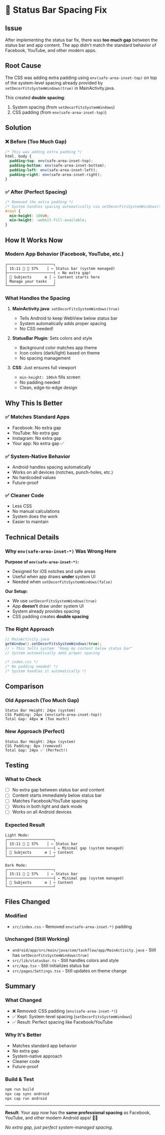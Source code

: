 # 📱 Status Bar Spacing Fix

## Issue
After implementing the status bar fix, there was **too much gap** between the status bar and app content. The app didn't match the standard behavior of Facebook, YouTube, and other modern apps.

## Root Cause
The CSS was adding extra padding using `env(safe-area-inset-top)` on top of the system-level spacing already provided by `setDecorFitsSystemWindows(true)` in MainActivity.java.

This created **double spacing**:
1. System spacing (from `setDecorFitsSystemWindows`)
2. CSS padding (from `env(safe-area-inset-top)`)

## Solution

### ❌ Before (Too Much Gap)
```css
/* This was adding extra padding */
html, body {
  padding-top: env(safe-area-inset-top);
  padding-bottom: env(safe-area-inset-bottom);
  padding-left: env(safe-area-inset-left);
  padding-right: env(safe-area-inset-right);
}
```

### ✅ After (Perfect Spacing)
```css
/* Removed the extra padding */
/* System handles spacing automatically via setDecorFitsSystemWindows(true) */
#root {
  min-height: 100vh;
  min-height: -webkit-fill-available;
}
```

## How It Works Now

### Modern App Behavior (Facebook, YouTube, etc.)
```
┌─────────────────────┐
│ 15:11 📶 🔋 57%    │ ← Status bar (system managed)
├─────────────────────┤ ← No extra gap!
│ 🎯 Subjects      ⚙️ │ ← Content starts here
│ Manage your tasks   │
└─────────────────────┘
```

### What Handles the Spacing
1. **MainActivity.java**: `setDecorFitsSystemWindows(true)`
   - Tells Android to keep WebView below status bar
   - System automatically adds proper spacing
   - No CSS needed!

2. **StatusBar Plugin**: Sets colors and style
   - Background color matches app theme
   - Icon colors (dark/light) based on theme
   - No spacing management

3. **CSS**: Just ensures full viewport
   - `min-height: 100vh` fills screen
   - No padding needed
   - Clean, edge-to-edge design

## Why This Is Better

### ✅ Matches Standard Apps
- Facebook: No extra gap
- YouTube: No extra gap
- Instagram: No extra gap
- Your app: No extra gap ✅

### ✅ System-Native Behavior
- Android handles spacing automatically
- Works on all devices (notches, punch-holes, etc.)
- No hardcoded values
- Future-proof

### ✅ Cleaner Code
- Less CSS
- No manual calculations
- System does the work
- Easier to maintain

## Technical Details

### Why `env(safe-area-inset-*)` Was Wrong Here

**Purpose of `env(safe-area-inset-*)`:**
- Designed for iOS notches and safe areas
- Useful when app draws **under** system UI
- Needed when `setDecorFitsSystemWindows(false)`

**Our Setup:**
- We use `setDecorFitsSystemWindows(true)`
- App **doesn't** draw under system UI
- System already provides spacing
- CSS padding creates **double spacing**

### The Right Approach

```java
// MainActivity.java
getWindow().setDecorFitsSystemWindows(true);
// ↑ This tells system: "Keep my content below status bar"
// System automatically adds proper spacing
```

```css
/* index.css */
/* No padding needed! */
/* System handles it automatically */
```

## Comparison

### Old Approach (Too Much Gap)
```
Status Bar Height: 24px (system)
CSS Padding: 24px (env(safe-area-inset-top))
Total Gap: 48px ❌ (Too much!)
```

### New Approach (Perfect)
```
Status Bar Height: 24px (system)
CSS Padding: 0px (removed)
Total Gap: 24px ✅ (Perfect!)
```

## Testing

### What to Check
- [ ] No extra gap between status bar and content
- [ ] Content starts immediately below status bar
- [ ] Matches Facebook/YouTube spacing
- [ ] Works in both light and dark mode
- [ ] Works on all Android devices

### Expected Result
```
Light Mode:
┌─────────────────────┐
│ 15:11 📶 🔋 57%    │ ← Status bar
├─────────────────────┤ ← Minimal gap (system managed)
│ 🎯 Subjects      ⚙️ │ ← Content
└─────────────────────┘

Dark Mode:
┌─────────────────────┐
│ 15:11 📶 🔋 57%    │ ← Status bar
├─────────────────────┤ ← Minimal gap (system managed)
│ 🎯 Subjects      ⚙️ │ ← Content
└─────────────────────┘
```

## Files Changed

### Modified
- `src/index.css` - Removed `env(safe-area-inset-*)` padding

### Unchanged (Still Working)
- `android/app/src/main/java/com/taskflow/app/MainActivity.java` - Still has `setDecorFitsSystemWindows(true)`
- `src/lib/statusbar.ts` - Still handles colors and style
- `src/App.tsx` - Still initializes status bar
- `src/pages/Settings.tsx` - Still updates on theme change

## Summary

### What Changed
- ❌ Removed: CSS padding (`env(safe-area-inset-*)`)
- ✅ Kept: System-level spacing (`setDecorFitsSystemWindows`)
- ✅ Result: Perfect spacing like Facebook/YouTube

### Why It's Better
- Matches standard app behavior
- No extra gap
- System-native approach
- Cleaner code
- Future-proof

### Build & Test
```bash
npm run build
npx cap sync android
npx cap run android
```

---

**Result**: Your app now has the **same professional spacing** as Facebook, YouTube, and other modern Android apps! 📱✨

*No extra gap, just perfect system-managed spacing.*
